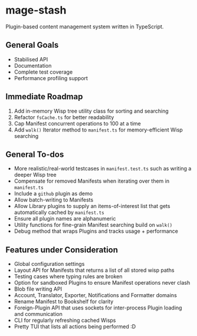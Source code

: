 # mage-stash

Plugin-based content management system written in TypeScript.

## General Goals

- Stabilised API
- Documentation
- Complete test coverage
- Performance profiling support

## Immediate Roadmap

1. Add in-memory Wisp tree utility class for sorting and searching
2. Refactor `fsCache.ts` for better readability
3. Cap Manifest concurrent operations to 100 at a time
4. Add `walk()` Iterator method to `manifest.ts` for memory-efficient Wisp searching

## General To-dos

- More realistic/real-world testcases in `manifest.test.ts` such as writing a deeper Wisp tree
- Compensate for removed Manifests when iterating over them in `manifest.ts`
- Include a `github` plugin as demo
- Allow batch-writing to Manifests
- Allow Library plugins to supply an items-of-interest list that gets automatically cached by `manifest.ts`
- Ensure all plugin names are alphanumeric
- Utility functions for fine-grain Manifest searching build on `walk()`
- Debug method that wraps Plugins and tracks usage + performance

## Features under Consideration

- Global configuration settings
- Layout API for Manifests that returns a list of all stored wisp paths
- Testing cases where typing rules are broken
- Option for sandboxed Plugins to ensure Manifest operations never clash
- Blob file writing API
- Account, Translator, Exporter, Notifications and Formatter domains
- Rename Manifest to Bookshelf for clarity
- Foreign-Plugin API that uses sockets for inter-process Plugin loading and communication
- CLI for regularly refreshing cached Wisps
- Pretty TUI that lists all actions being performed :D

